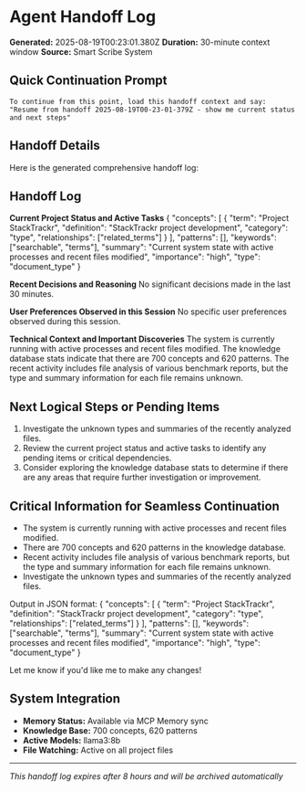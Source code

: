 # Agent Handoff Log

**Generated:** 2025-08-19T00:23:01.380Z
**Duration:** 30-minute context window
**Source:** Smart Scribe System

## Quick Continuation Prompt

```
To continue from this point, load this handoff context and say:
"Resume from handoff 2025-08-19T00-23-01-379Z - show me current status and next steps"
```

## Handoff Details

Here is the generated comprehensive handoff log:

## Handoff Log

**Current Project Status and Active Tasks**
{
  "concepts": [
    {
      "term": "Project StackTrackr",
      "definition": "StackTrackr project development",
      "category": "type",
      "relationships": ["related_terms"]
    }
  ],
  "patterns": [],
  "keywords": ["searchable", "terms"],
  "summary": "Current system state with active processes and recent files modified",
  "importance": "high",
  "type": "document_type"
}

**Recent Decisions and Reasoning**
No significant decisions made in the last 30 minutes.

**User Preferences Observed in this Session**
No specific user preferences observed during this session.

**Technical Context and Important Discoveries**
The system is currently running with active processes and recent files modified. The knowledge database stats indicate that there are 700 concepts and 620 patterns. The recent activity includes file analysis of various benchmark reports, but the type and summary information for each file remains unknown.

## Next Logical Steps or Pending Items

1. Investigate the unknown types and summaries of the recently analyzed files.
2. Review the current project status and active tasks to identify any pending items or critical dependencies.
3. Consider exploring the knowledge database stats to determine if there are any areas that require further investigation or improvement.

## Critical Information for Seamless Continuation

* The system is currently running with active processes and recent files modified.
* There are 700 concepts and 620 patterns in the knowledge database.
* Recent activity includes file analysis of various benchmark reports, but the type and summary information for each file remains unknown.
* Investigate the unknown types and summaries of the recently analyzed files.

Output in JSON format:
{
"concepts": [
    {
      "term": "Project StackTrackr",
      "definition": "StackTrackr project development",
      "category": "type",
      "relationships": ["related_terms"]
    }
  ],
  "patterns": [],
  "keywords": ["searchable", "terms"],
  "summary": "Current system state with active processes and recent files modified",
  "importance": "high",
  "type": "document_type"
}

Let me know if you'd like me to make any changes!

## System Integration

* **Memory Status:** Available via MCP Memory sync
* **Knowledge Base:** 700 concepts, 620 patterns
* **Active Models:** llama3:8b
* **File Watching:** Active on all project files

---
*This handoff log expires after 8 hours and will be archived automatically*
